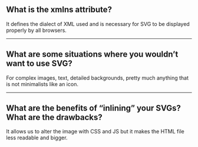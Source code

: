 ## **What is the xmlns attribute?**

It defines the dialect of XML used and is necessary for SVG to be displayed properly by all browsers.

---

## **What are some situations where you wouldn’t want to use SVG?**

For complex images, text, detailed backgrounds, pretty much anything that is not minimalists like an icon.

---

## **What are the benefits of “inlining” your SVGs? What are the drawbacks?**

It allows us to alter the image with CSS and JS but it makes the HTML file less readable and bigger.
